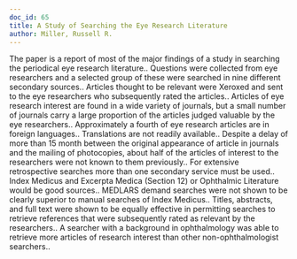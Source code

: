 ```yaml
---
doc_id: 65
title: A Study of Searching the Eye Research Literature
author: Miller, Russell R.
---
```


The paper is a report of most of the major findings of a study in searching
the periodical eye research literature.. Questions were collected from eye 
researchers and a selected group of these were searched in nine different 
secondary sources.. Articles thought to be relevant were Xeroxed and sent to 
the eye researchers who subsequently rated the articles.. Articles of eye
research interest are found in a wide variety of journals, but a small number
of journals carry a large proportion of the articles judged valuable by the eye
researchers.. Approximately a fourth of eye research articles are in foreign 
languages.. Translations are not readily available.. Despite a delay of more 
than 15 month between the original appearance of article in journals and the 
mailing of photocopies, about half of the articles of interest to the 
researchers were not known to them previously.. For extensive retrospective
searches more than one secondary service must be used.. Index Medicus and 
Excerpta Medica (Section 12) or Ophthalmic Literature would be good sources..
MEDLARS demand searches were not shown to be clearly superior to manual 
searches of Index Medicus.. Titles, abstracts, and full text were shown to be
equally effective in permitting searches to retrieve references that were
subsequently rated as relevant by the researchers.. A searcher with a background
in ophthalmology was able to retrieve more articles of research interest than 
other non-ophthalmologist searchers..
